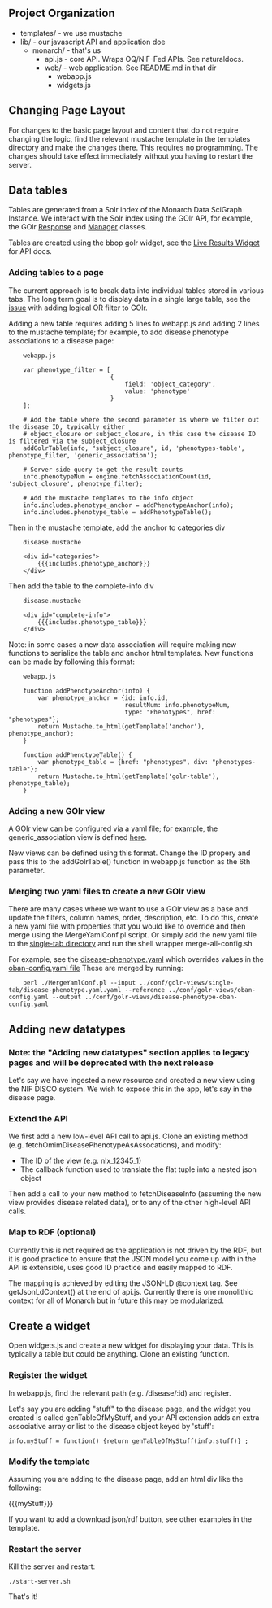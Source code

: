 
## Project Organization

 * templates/           - we use mustache
 * lib/                 - our javascript API and application doe
     * monarch/         - that's us
         * api.js       - core API. Wraps OQ/NIF-Fed APIs. See naturaldocs.
         * web/         - web application. See README.md in that dir
             * webapp.js
             * widgets.js

## Changing Page Layout

For changes to the basic page layout and content that do not require
changing the logic, find the relevant mustache template in the
templates directory and make the changes there. This requires no
programming. The changes should take effect immediately without you
having to restart the server.

## Data tables

Tables are generated from a Solr index of the Monarch Data SciGraph Instance.
We interact with the Solr index using the GOlr API, for example, 
the GOlr [Response](https://berkeleybop.github.io/bbop-js/docs/files/golr/response-js.html) and 
[Manager](https://berkeleybop.github.io/bbop-js/docs/files/golr/manager-js.html) classes.

Tables are created using the bbop golr widget, see the 
[Live Results Widget](https://berkeleybop.github.io/bbop-js/docs/files/widget/live_results-js.html) for API docs.

### Adding tables to a page

The current approach is to break data into individual tables stored in various tabs.  The long term
goal is to display data in a single large table, see the [issue](https://github.com/monarch-initiative/monarch-app/issues/723) 
with adding logical OR filter to GOlr.

Adding a new table requires adding 5 lines to webapp.js and adding 2 lines to the mustache template;
for example, to add disease phenotype associations to a disease page:

        webapp.js
         
        var phenotype_filter = [
                                { 
                                    field: 'object_category',
                                    value: 'phenotype' 
                                }
        ];
        
        # Add the table where the second parameter is where we filter out the disease ID, typically either 
        # object_closure or subject_closure, in this case the disease ID is filtered via the subject_closure
        addGolrTable(info, "subject_closure", id, 'phenotypes-table', phenotype_filter, 'generic_association');
        
        # Server side query to get the result counts
        info.phenotypeNum = engine.fetchAssociationCount(id, 'subject_closure', phenotype_filter);
        
        # Add the mustache templates to the info object
        info.includes.phenotype_anchor = addPhenotypeAnchor(info);
        info.includes.phenotype_table = addPhenotypeTable();
      
Then in the mustache template, add the anchor to categories div
          
        disease.mustache
        
        <div id="categories">
            {{{includes.phenotype_anchor}}}
        </div>
            
Then add the table to the complete-info div

        disease.mustache
        
        <div id="complete-info">
            {{{includes.phenotype_table}}}
        </div>

Note: in some cases a new data association will require making new functions to serialize the table and anchor html templates. 
New functions can be made by following this format:

        webapp.js

        function addPhenotypeAnchor(info) {
            var phenotype_anchor = {id: info.id,
                                    resultNum: info.phenotypeNum,
                                    type: "Phenotypes", href: "phenotypes"};
            return Mustache.to_html(getTemplate('anchor'), phenotype_anchor);
        }

        function addPhenotypeTable() {
            var phenotype_table = {href: "phenotypes", div: "phenotypes-table"};
            return Mustache.to_html(getTemplate('golr-table'), phenotype_table);
        }
        
### Adding a new GOlr view

A GOlr view can be configured via a yaml file; for example, the generic_association view 
is defined [here](https://github.com/monarch-initiative/monarch-app/blob/master/conf/golr-views/oban-config.yaml).

New views can be defined using this format.  Change the ID propery and pass this to the 
addGolrTable() function in webapp.js function as the 6th parameter.

### Merging two yaml files to create a new GOlr view

There are many cases where we want to use a GOlr view as a base and update the filters, 
column names, order, description, etc.  To do this, create a new yaml file with properties
that you would like to override and then merge using the MergeYamlConf.pl script.  Or simply
add the new yaml file to the [single-tab directory](https://github.com/monarch-initiative/monarch-app/tree/master/conf/golr-views/single-tab) 
and run the shell wrapper merge-all-config.sh

For example, see the [disease-phenotype.yaml](https://github.com/monarch-initiative/monarch-app/blob/master/conf/golr-views/single-tab/disease-phenotype.yaml) 
which overrides values in the [oban-config.yaml file](https://github.com/monarch-initiative/monarch-app/blob/master/conf/golr-views/oban-config.yaml)
These are merged by running:

        perl ./MergeYamlConf.pl --input ../conf/golr-views/single-tab/disease-phenotype.yaml.yaml --reference ../conf/golr-views/oban-config.yaml --output ../conf/golr-views/disease-phenotype-oban-config.yaml
        

## Adding new datatypes

### Note: the "Adding new datatypes" section applies to legacy pages and will be deprecated with the next release

Let's say we have ingested a new resource and created a new view using
the NIF DISCO system. We wish to expose this in the app, let's say in
the disease page.

### Extend the API

We first add a new low-level API call to api.js. Clone an existing
method (e.g. fetchOmimDiseasePhenotypeAsAssocations), and modify:

 * The ID of the view (e.g. nlx_12345_1)
 * The callback function used to translate the flat tuple into a nested json object

Then add a call to your new method to fetchDiseaseInfo (assuming the
new view provides disease related data), or to any of the other
high-level API calls.

### Map to RDF (optional)

Currently this is not required as the application is not driven by the
RDF, but it is good practice to ensure that the JSON model you come up
with in the API is extensible, uses good ID practice and easily mapped
to RDF.

The mapping is achieved by editing the JSON-LD @context tag. See
getJsonLdContext() at the end of api.js. Currently there is one
monolithic context for all of Monarch but in future this may be
modularized.

## Create a widget

Open widgets.js and create a new widget for displaying your data. This
is typically a table but could be anything. Clone an existing function.

### Register the widget

In webapp.js, find the relevant path (e.g. /disease/:id) and register.

Let's say you are adding "stuff" to the disease page, and the widget
you created is called genTableOfMyStuff, and your API extension adds
an extra associative array or list to the disease object keyed by
'stuff':

    info.myStuff = function() {return genTableOfMyStuff(info.stuff)} ;

### Modify the template

Assuming you are adding to the disease page, add an html div like the
following:

   <div id="stuff"
    <table>
     {{{myStuff}}}
    </table>
   </div>

If you want to add a download json/rdf button, see other examples in
the template.

### Restart the server

Kill the server and restart:

    ./start-server.sh

That's it!




